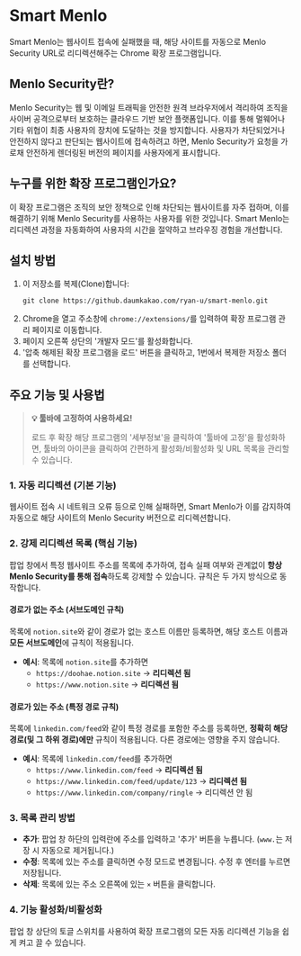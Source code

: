 # Smart Menlo

Smart Menlo는 웹사이트 접속에 실패했을 때, 해당 사이트를 자동으로 Menlo Security URL로 리디렉션해주는 Chrome 확장 프로그램입니다.

## Menlo Security란?

Menlo Security는 웹 및 이메일 트래픽을 안전한 원격 브라우저에서 격리하여 조직을 사이버 공격으로부터 보호하는 클라우드 기반 보안 플랫폼입니다. 이를 통해 멀웨어나 기타 위협이 최종 사용자의 장치에 도달하는 것을 방지합니다. 사용자가 차단되었거나 안전하지 않다고 판단되는 웹사이트에 접속하려고 하면, Menlo Security가 요청을 가로채 안전하게 렌더링된 버전의 페이지를 사용자에게 표시합니다.

## 누구를 위한 확장 프로그램인가요?

이 확장 프로그램은 조직의 보안 정책으로 인해 차단되는 웹사이트를 자주 접하며, 이를 해결하기 위해 Menlo Security를 사용하는 사용자를 위한 것입니다. Smart Menlo는 리디렉션 과정을 자동화하여 사용자의 시간을 절약하고 브라우징 경험을 개선합니다.

## 설치 방법

1.  이 저장소를 복제(Clone)합니다:
    ```
    git clone https://github.daumkakao.com/ryan-u/smart-menlo.git
    ```
2.  Chrome을 열고 주소창에 `chrome://extensions/`를 입력하여 확장 프로그램 관리 페이지로 이동합니다.
3.  페이지 오른쪽 상단의 '개발자 모드'를 활성화합니다.
4.  '압축 해제된 확장 프로그램을 로드' 버튼을 클릭하고, 1번에서 복제한 저장소 폴더를 선택합니다.

## 주요 기능 및 사용법

> **💡 툴바에 고정하여 사용하세요\!**
>
> 로드 후 확장 해당 프로그램의 '세부정보'을 클릭하여 '툴바에 고정'을 활성화하면, 툴바의 아이콘을 클릭하여 간편하게 활성화/비활성화 및 URL 목록을 관리할 수 있습니다.

### 1\. 자동 리디렉션 (기본 기능)

웹사이트 접속 시 네트워크 오류 등으로 인해 실패하면, Smart Menlo가 이를 감지하여 자동으로 해당 사이트의 Menlo Security 버전으로 리디렉션합니다.

### 2\. 강제 리디렉션 목록 (핵심 기능)

팝업 창에서 특정 웹사이트 주소를 목록에 추가하여, 접속 실패 여부와 관계없이 **항상 Menlo Security를 통해 접속**하도록 강제할 수 있습니다. 규칙은 두 가지 방식으로 동작합니다.

#### 경로가 없는 주소 (서브도메인 규칙)

목록에 `notion.site`와 같이 경로가 없는 호스트 이름만 등록하면, 해당 호스트 이름과 **모든 서브도메인**에 규칙이 적용됩니다.

  * **예시**: 목록에 `notion.site`를 추가하면
      * `https://doohae.notion.site` → **리디렉션 됨**
      * `https://www.notion.site` → **리디렉션 됨**

#### 경로가 있는 주소 (특정 경로 규칙)

목록에 `linkedin.com/feed`와 같이 특정 경로를 포함한 주소를 등록하면, **정확히 해당 경로(및 그 하위 경로)에만** 규칙이 적용됩니다. 다른 경로에는 영향을 주지 않습니다.

  * **예시**: 목록에 `linkedin.com/feed`를 추가하면
      * `https://www.linkedin.com/feed` → **리디렉션 됨**
      * `https://www.linkedin.com/feed/update/123` → **리디렉션 됨**
      * `https://www.linkedin.com/company/ringle` → 리디렉션 안 됨

### 3\. 목록 관리 방법

  * **추가**: 팝업 창 하단의 입력란에 주소를 입력하고 '추가' 버튼을 누릅니다. (`www.`는 저장 시 자동으로 제거됩니다.)
  * **수정**: 목록에 있는 주소를 클릭하면 수정 모드로 변경됩니다. 수정 후 엔터를 누르면 저장됩니다.
  * **삭제**: 목록에 있는 주소 오른쪽에 있는 `×` 버튼을 클릭합니다.

### 4\. 기능 활성화/비활성화

팝업 창 상단의 토글 스위치를 사용하여 확장 프로그램의 모든 자동 리디렉션 기능을 쉽게 켜고 끌 수 있습니다.